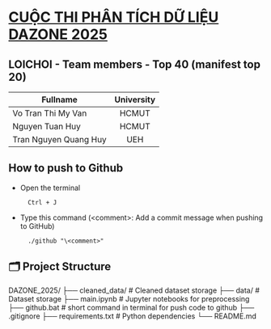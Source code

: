 # [CUỘC THI PHÂN TÍCH DỮ LIỆU DAZONE 2025](https://www.facebook.com/DAZONE.RCS)

## LOICHOI - Team members - Top 40 (manifest top 20)

| Fullname           | University |
|--------------------|:----------:|
| Vo Tran Thi My Van       | HCMUT      |
| Nguyen Tuan Huy    | HCMUT      |
| Tran Nguyen Quang Huy | UEH      |

## How to push to Github

- Open the terminal

        Ctrl + J

- Type this command (\<comment>: Add a commit message when pushing to GitHub)

        ./github "\<comment>"

## 🗂️ Project Structure
DAZONE_2025/
├── cleaned_data/             # Cleaned dataset storage
├── data/                     # Dataset storage
├── main.ipynb                # Jupyter notebooks for preprocessing
├── github.bat                # short command in terminal for push code to github
├── .gitignore
├── requirements.txt          # Python dependencies
└── README.md